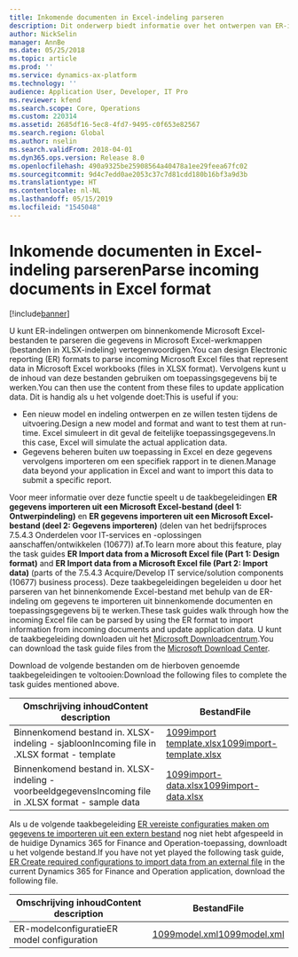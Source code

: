 ```yaml
---
title: Inkomende documenten in Excel-indeling parseren
description: Dit onderwerp biedt informatie over het ontwerpen van ER-indelingen (elektronische rapportage) om inhoud van binnenkomende Microsoft Excel-bestanden te parseren.
author: NickSelin
manager: AnnBe
ms.date: 05/25/2018
ms.topic: article
ms.prod: ''
ms.service: dynamics-ax-platform
ms.technology: ''
audience: Application User, Developer, IT Pro
ms.reviewer: kfend
ms.search.scope: Core, Operations
ms.custom: 220314
ms.assetid: 2685df16-5ec8-4fd7-9495-c0f653e82567
ms.search.region: Global
ms.author: nselin
ms.search.validFrom: 2018-04-01
ms.dyn365.ops.version: Release 8.0
ms.openlocfilehash: 490a9325be25908564a40478a1ee29feea67fc02
ms.sourcegitcommit: 9d4c7edd0ae2053c37c7d81cdd180b16bf3a9d3b
ms.translationtype: HT
ms.contentlocale: nl-NL
ms.lasthandoff: 05/15/2019
ms.locfileid: "1545048"
---
```

# <a name="parse-incoming-documents-in-excel-format"></a><span data-ttu-id="b2700-103">Inkomende documenten in Excel-indeling parseren</span><span class="sxs-lookup"><span data-stu-id="b2700-103">Parse incoming documents in Excel format</span></span>

[!include[banner](../includes/banner.md)]

<span data-ttu-id="b2700-104">U kunt ER-indelingen ontwerpen om binnenkomende Microsoft Excel-bestanden te parseren die gegevens in Microsoft Excel-werkmappen (bestanden in XLSX-indeling) vertegenwoordigen.</span><span class="sxs-lookup"><span data-stu-id="b2700-104">You can design Electronic reporting (ER) formats to parse incoming Microsoft Excel files that represent data in Microsoft Excel workbooks (files in XLSX format).</span></span> <span data-ttu-id="b2700-105">Vervolgens kunt u de inhoud van deze bestanden gebruiken om toepassingsgegevens bij te werken.</span><span class="sxs-lookup"><span data-stu-id="b2700-105">You can then use the content from these files to update application data.</span></span> <span data-ttu-id="b2700-106">Dit is handig als u het volgende doet:</span><span class="sxs-lookup"><span data-stu-id="b2700-106">This is useful if you:</span></span>

- <span data-ttu-id="b2700-107">Een nieuw model en indeling ontwerpen en ze willen testen tijdens de uitvoering.</span><span class="sxs-lookup"><span data-stu-id="b2700-107">Design a new model and format and want to test them at run-time.</span></span> <span data-ttu-id="b2700-108">Excel simuleert in dit geval de feitelijke toepassingsgegevens.</span><span class="sxs-lookup"><span data-stu-id="b2700-108">In this case, Excel will simulate the actual application data.</span></span>
- <span data-ttu-id="b2700-109">Gegevens beheren buiten uw toepassing in Excel en deze gegevens vervolgens importeren om een specifiek rapport in te dienen.</span><span class="sxs-lookup"><span data-stu-id="b2700-109">Manage data beyond your application in Excel and want to import this data to submit a specific report.</span></span>

<span data-ttu-id="b2700-110">Voor meer informatie over deze functie speelt u de taakbegeleidingen **ER gegevens importeren uit een Microsoft Excel-bestand (deel 1: Ontwerpindeling)** en **ER gegevens importeren uit een Microsoft Excel-bestand (deel 2: Gegevens importeren)** (delen van het bedrijfsproces 7.5.4.3 Onderdelen voor IT-services en -oplossingen aanschaffen/ontwikkelen (10677)) af.</span><span class="sxs-lookup"><span data-stu-id="b2700-110">To learn more about this feature, play the task guides **ER Import data from a Microsoft Excel file (Part 1: Design format)** and **ER Import data from a Microsoft Excel file (Part 2: Import data)** (parts of the 7.5.4.3 Acquire/Develop IT service/solution components (10677) business process).</span></span> <span data-ttu-id="b2700-111">Deze taakbegeleidingen begeleiden u door het parseren van het binnenkomende Excel-bestand met behulp van de ER-indeling om gegevens te importeren uit binnenkomende documenten en toepassingsgegevens bij te werken.</span><span class="sxs-lookup"><span data-stu-id="b2700-111">These task guides walk through how the incoming Excel file can be parsed by using the ER format to import information from incoming documents and update application data.</span></span> <span data-ttu-id="b2700-112">U kunt de taakbegeleiding downloaden uit het [Microsoft Downloadcentrum](https://go.microsoft.com/fwlink/?linkid=874684).</span><span class="sxs-lookup"><span data-stu-id="b2700-112">You can download the task guide files from the [Microsoft Download Center](https://go.microsoft.com/fwlink/?linkid=874684).</span></span>

<span data-ttu-id="b2700-113">Download de volgende bestanden om de hierboven genoemde taakbegeleidingen te voltooien:</span><span class="sxs-lookup"><span data-stu-id="b2700-113">Download the following files to complete the task guides mentioned above.</span></span>

| <span data-ttu-id="b2700-114">Omschrijving inhoud</span><span class="sxs-lookup"><span data-stu-id="b2700-114">Content description</span></span>                         | <span data-ttu-id="b2700-115">Bestand</span><span class="sxs-lookup"><span data-stu-id="b2700-115">File</span></span>                                                                       |
|---------------------------------------------|----------------------------------------------------------------------------|
| <span data-ttu-id="b2700-116">Binnenkomend bestand in. XLSX-indeling - sjabloon</span><span class="sxs-lookup"><span data-stu-id="b2700-116">Incoming file in .XLSX format - template</span></span>    | [<span data-ttu-id="b2700-117">1099import template.xlsx</span><span class="sxs-lookup"><span data-stu-id="b2700-117">1099import-template.xlsx</span></span>](https://go.microsoft.com/fwlink/?linkid=862266) |
| <span data-ttu-id="b2700-118">Binnenkomend bestand in. XLSX-indeling - voorbeeldgegevens</span><span class="sxs-lookup"><span data-stu-id="b2700-118">Incoming file in .XLSX format - sample data</span></span> | [<span data-ttu-id="b2700-119">1099import-data.xlsx</span><span class="sxs-lookup"><span data-stu-id="b2700-119">1099import-data.xlsx</span></span>](https://go.microsoft.com/fwlink/?linkid=862266)     |

<span data-ttu-id="b2700-120">Als u de volgende taakbegeleiding [ER vereiste configuraties maken om gegevens te importeren uit een extern bestand](./tasks/er-required-configurations-import-data.md) nog niet hebt afgespeeld in de huidige Dynamics 365 for Finance and Operation-toepassing, downloadt u het volgende bestand.</span><span class="sxs-lookup"><span data-stu-id="b2700-120">If you have not yet played the following task guide, [ER Create required configurations to import data from an external file](./tasks/er-required-configurations-import-data.md) in the current Dynamics 365 for Finance and Operation application, download the following file.</span></span>

| <span data-ttu-id="b2700-121">Omschrijving inhoud</span><span class="sxs-lookup"><span data-stu-id="b2700-121">Content description</span></span>    | <span data-ttu-id="b2700-122">Bestand</span><span class="sxs-lookup"><span data-stu-id="b2700-122">File</span></span>                                                            |
|------------------------|-----------------------------------------------------------------|
| <span data-ttu-id="b2700-123">ER-modelconfiguratie</span><span class="sxs-lookup"><span data-stu-id="b2700-123">ER model configuration</span></span> | [<span data-ttu-id="b2700-124">1099model.xml</span><span class="sxs-lookup"><span data-stu-id="b2700-124">1099model.xml</span></span>](https://go.microsoft.com/fwlink/?linkid=862266) |
